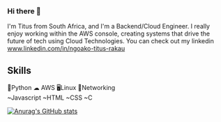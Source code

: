 ### Hi there 👋

I'm Titus from South Africa, and I'm a Backend/Cloud Engineer. I really enjoy working within the AWS console, creating systems that drive the future of tech using Cloud Technologies. You can check out my linkedin www.linkedin.com/in/ngoako-titus-rakau

## Skills
  🐍Python    ☁ AWS    🖥Linux    🔌Networking  
  ~Javascript ~HTML ~CSS ~C
  
  
  

[![Anurag's GitHub stats](https://github-readme-stats.vercel.app/api?username=ntrakau)](https://github.com/ntrakau/github-readme-stats)

